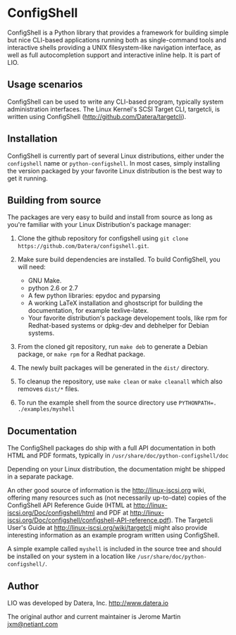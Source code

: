 # ConfigShell

ConfigShell is a Python library that provides a framework for building
simple but nice CLI-based applications running both as single-command
tools and interactive shells providing a UNIX filesystem-like navigation
interface, as well as full autocompletion support and interactive inline help.
It is part of LIO.

## Usage scenarios

ConfigShell can be used to write any CLI-based program, typically system
administration interfaces. The Linux Kernel's SCSI Target CLI, targetcli,
is written using ConfigShell (http://github.com/Datera/targetcli).

## Installation

ConfigShell is currently part of several Linux distributions, either under the
`configshell` name or `python-configshell`. In most cases, simply installing
the version packaged by your favorite Linux distribution is the best way to get
it running.

## Building from source

The packages are very easy to build and install from source as long as
you're familiar with your Linux Distribution's package manager:

1.  Clone the github repository for configshell using `git clone
    https://github.com/Datera/configshell.git`.

2.  Make sure build dependencies are installed. To build ConfigShell, you will need:

	* GNU Make.
	* python 2.6 or 2.7
	* A few python libraries: epydoc and pyparsing
	* A working LaTeX installation and ghostscript for building the
	  documentation, for example texlive-latex.
	* Your favorite distribution's package developement tools, like rpm for
	  Redhat-based systems or dpkg-dev and debhelper for Debian systems.

3.  From the cloned git repository, run `make deb` to generate a Debian
    package, or `make rpm` for a Redhat package.

4.  The newly built packages will be generated in the `dist/` directory.

5.  To cleanup the repository, use `make clean` or `make cleanall` which also
    removes `dist/*` files.

6.  To run the example shell from the source directory use `PYTHONPATH=. ./examples/myshell`

## Documentation

The ConfigShell packages do ship with a full API documentation in both HTML and PDF
formats, typically in `/usr/share/doc/python-configshell/doc`

Depending on your Linux distribution, the documentation might be shipped in a
separate package.

An other good source of information is the http://linux-iscsi.org wiki,
offering many resources such as (not necessarily up-to-date) copies of the
ConfigShell API Reference Guide (HTML at
http://linux-iscsi.org/Doc/configshell/html and PDF at
http://linux-iscsi.org/Doc/configshell/configshell-API-reference.pdf).
The Targetcli User's Guide at http://linux-iscsi.org/wiki/targetcli might also
provide interesting information as an example program written using
ConfigShell.

A simple example called `myshell` is included in the source tree and should be
installed on your system in a location like `/usr/share/doc/python-configshell/`.

## Author

LIO was developed by Datera, Inc.
http://www.datera.io

The original author and current maintainer is
Jerome Martin <jxm@netiant.com>
